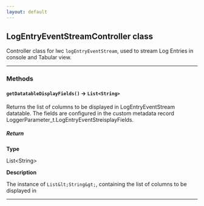 ```yaml
---
layout: default
---
```


## LogEntryEventStreamController class

Controller class for lwc `logEntryEventStream`, used to stream Log Entries in console and Tabular view.

---

### Methods

#### `getDatatableDisplayFields()` → `List<String>`

Returns the list of columns to be displayed in LogEntryEventStream datatable. The fields are configured in the custom metadata record LoggerParameter_t.LogEntryEventStreisplayFields.

##### Return

**Type**

List&lt;String&gt;

**Description**

The instance of `List&lt;String&gt;`, containing the list of columns to be displayed in

---
